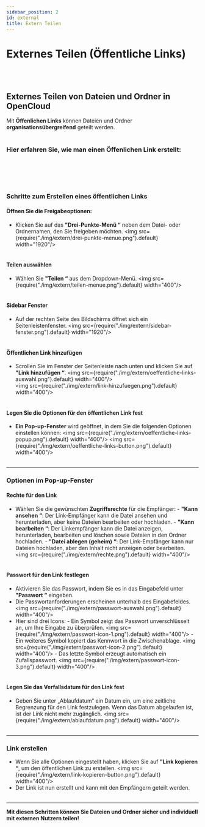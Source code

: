 ```yaml
---
sidebar_position: 2
id: external
title: Extern Teilen
---
```


# Externes Teilen (Öffentliche Links)

<br/><br/>

## Externes Teilen von Dateien und Ordner in OpenCloud

Mit **Öffenlichen Links** können Dateien und Ordner **organisationsübergreifend** geteilt werden.
<br/><br/>

### **Hier erfahren Sie, wie man einen **Öffenlichen Link** erstellt:**

## <br/><br/>

### Schritte zum Erstellen eines öffentlichen Links

#### Öffnen Sie die Freigabeoptionen:

- Klicken Sie auf das **"Drei-Punkte-Menü “** neben dem Datei- oder Ordnernamen, den Sie freigeben möchten.
  <img src={require("./img/extern/drei-punkte-menue.png").default} width="1920"/>
  <br/><br/>

#### Teilen auswählen

- Wählen Sie **"Teilen “** aus dem Dropdown-Menü.
  <img src={require("./img/extern/teilen-menue.png").default} width="400"/>
  <br/><br/>

#### Sidebar Fenster

- Auf der rechten Seite des Bildschirms öffnet sich ein Seitenleistenfenster.
  <img src={require("./img/extern/sidebar-fenster.png").default} width="1920"/>
  <br/><br/>

#### Öffentlichen Link hinzufügen

- Scrollen Sie im Fenster der Seitenleiste nach unten und klicken Sie auf **"Link hinzufügen “**.
  <img src={require("./img/extern/oeffentliche-links-auswahl.png").default} width="400"/>  
  <img src={require("./img/extern/link-hinzufuegen.png").default} width="400"/>
  <br/><br/>

#### Legen Sie die Optionen für den öffentlichen Link fest

- **Ein Pop-up-Fenster** wird geöffnet, in dem Sie die folgenden Optionen einstellen können:
  <img src={require("./img/extern/oeffentliche-links-popup.png").default} width="400"/>
  <img src={require("./img/extern/oeffentliche-links-button.png").default} width="400"/>
  <br/><br/>

---

### Optionen im Pop-up-Fenster

#### Rechte für den Link

- Wählen Sie die gewünschten **Zugriffsrechte** für die Empfänger: - **"Kann ansehen “**: Der Link-Empfänger kann die Datei ansehen und herunterladen, aber keine Dateien bearbeiten oder hochladen. - **"Kann bearbeiten “**: Der Linkempfänger kann die Datei anzeigen, herunterladen, bearbeiten und löschen sowie Dateien in den Ordner hochladen. - **"Datei ablegen (geheim) “**: Der Link-Empfänger kann nur Dateien hochladen, aber den Inhalt nicht anzeigen oder bearbeiten.
  <img src={require("./img/extern/rechte.png").default} width="400"/>
  <br/><br/>

#### Passwort für den Link festlegen

- Aktivieren Sie das Passwort, indem Sie es in das Eingabefeld unter **"Passwort “** eingeben.
- Die Passwortanforderungen erscheinen unterhalb des Eingabefeldes.
  <img src={require("./img/extern/passwort-auswahl.png").default} width="400"/>
- Hier sind drei Icons: - Ein Symbol zeigt das Passwort unverschlüsselt an, um Ihre Eingabe zu überprüfen.
  <img src={require("./img/extern/passwort-icon-1.png").default} width="400"/> - Ein weiteres Symbol kopiert das Kennwort in die Zwischenablage.
  <img src={require("./img/extern/passwort-icon-2.png").default} width="400"/> - Das letzte Symbol erzeugt automatisch ein Zufallspasswort.
  <img src={require("./img/extern/passwort-icon-3.png").default} width="400"/>
  <br/><br/>

#### Legen Sie das Verfallsdatum für den Link fest

- Geben Sie unter „Ablaufdatum“ ein Datum ein, um eine zeitliche Begrenzung für den Link festzulegen. Wenn das Datum abgelaufen ist, ist der Link nicht mehr zugänglich.
  <img src={require("./img/extern/ablaufdatum.png").default} width="400"/>
  <br/><br/>

---

### Link erstellen

- Wenn Sie alle Optionen eingestellt haben, klicken Sie auf **"Link kopieren “**, um den öffentlichen Link zu erstellen.
  <img src={require("./img/extern/link-kopieren-button.png").default} width="400"/>
- Der Link ist nun erstellt und kann mit den Empfängern geteilt werden.
  <br/><br/>

---

**Mit diesen Schritten können Sie Dateien und Ordner sicher und individuell mit externen Nutzern teilen!**
